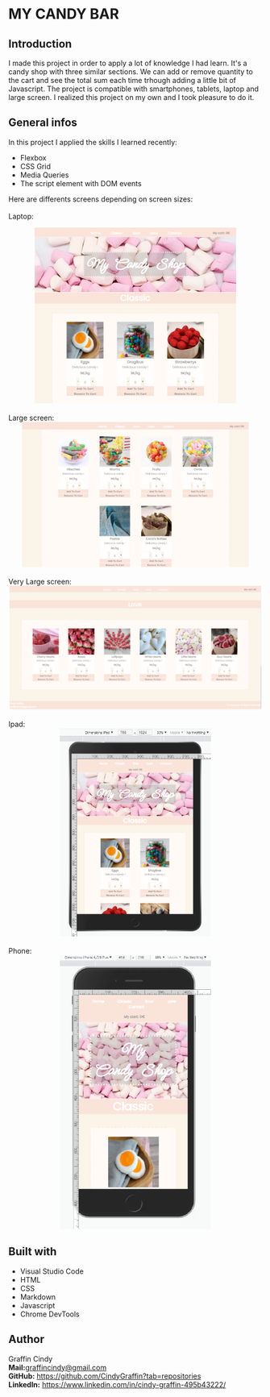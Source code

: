# MY CANDY BAR

## Introduction

I made this project in order to apply a lot of knowledge I had learn. It's a candy shop with three similar sections. We can add or remove quantity to the cart and see the total sum each time trhough adding a little bit of Javascript. The project is compatible with smartphones, tablets, laptop and large screen. I realized this project on my own and I took pleasure to do it. 

## General infos

In this project I applied the skills I learned recently:<br/>

* Flexbox<br/>
* CSS Grid<br/>
* Media Queries<br/>
* The script element with DOM events<br/>

Here are differents screens depending on screen sizes:<br/>
<br/>
Laptop:
<div align="center">
  <kbd>
    <img src="ressources\home.png" width="400"/>
  </kbd>
</div>
<br>
Large screen:
<div align="center">
  <kbd>
    <img src="ressources\soursection.png" width="450"/>
  </kbd>
</div>
<br>
Very Large screen:
<div align="center">
  <kbd>
    <img src="ressources\Footer.png" width="500"/>
  </kbd>
</div>
<br>
Ipad:
<div align="center">
  <kbd>
    <img src="ressources\Ipad.png" width="300"/>
  </kbd>
</div>
<br>
Phone:
<div align="center">
  <kbd>
    <img src="ressources\mobile.png" width="300"/>
  </kbd>
</div>


## Built with

* Visual Studio Code<br/>
* HTML<br/>
* CSS<br/>
* Markdown<br/>
* Javascript<br/>
* Chrome DevTools

## Author

Graffin Cindy <br/>
<b>Mail:</b>graffincindy@gmail.com<br/>
<b>GitHub:</b> https://github.com/CindyGraffin?tab=repositories<br/>
<b>LinkedIn:</b> https://www.linkedin.com/in/cindy-graffin-495b43222/<br/>